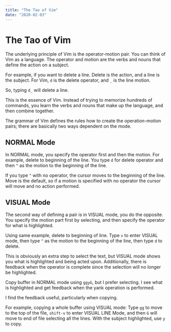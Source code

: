 ```yaml
---
title: "The Tao of Vim"
date: "2020-02-03"
---
```


# The Tao of Vim

The underlying principle of Vim is the operator-motion pair. You can think of Vim as a language. The operator and motion are the verbs and nouns that define the action on a subject.

For example, if you want to delete a line. Delete is the action, and a line is the subject. For Vim, `d` is the delete operator, and `_` is the line motion.

So, typing `d_` will delete a line.

This is the essence of Vim. Instead of trying to memorize hundreds of commands, you learn the verbs and nouns that make up the language, and then combine together.

The grammar of Vim defines the rules how to create the operation-motion pairs; there are basically two ways dependent on the mode.

## NORMAL Mode

In NORMAL mode, you specify the operator first and then the motion. For example, delete to beginning of the line. You type `d` for delete operator and then `^` as the motion to the beginning of the line.

If you type `^` with no operator, the cursor moves to the beginning of the line. Move is the default, so if a motion is specified with no operator the cursor will move and no action performed.

## VISUAL Mode

The second way of defining a pair is in VISUAL mode, you do the opposite. You specify the motion part first by selecting, and then specify the operator for what is highlighted.

Using same example, delete to beginning of line. Type `v` to enter VISUAL mode, then type `^` as the motion to the beginning of the line, then type `d` to delete.

This is obviously an extra step to select the text, but VISUAL mode shows you what is highlighted and being acted upon. Additionally, there is feedback when the operator is complete since the selection will no longer be highlighted.

Copy buffer in NORMAL mode using `ggyG`, but I prefer selecting. I see what is highlighted and get feedback when the yank operation is performed.

I find the feedback useful, particularly when copying.

For example, copying a whole buffer using VISUAL mode: Type `gg` to move to the top of the file, `shift-v` to enter VISUAL LINE Mode, and then `G` will move to end of file selecting all the lines. With the subject highlighted, use `y` to copy.
